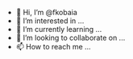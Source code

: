 - 👋 Hi, I’m @fkobaia
- 👀 I’m interested in ...
- 🌱 I’m currently learning ...
- 💞️ I’m looking to collaborate on ...
- 📫 How to reach me ...

<!---
fkobaia/fkobaia is a ✨ special ✨ repository because its `README.md` (this file) appears on your GitHub profile.
You can click the Preview link to take a look at your changes.
--->
